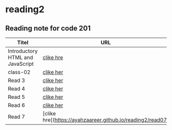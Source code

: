 # reading2
## Reading note for code 201


| Titel                           |    URL                                                                 |
|---------------------------------|------------------------------------------------------------------------|
|Introductory HTML and JavaScript |  [ clike hre](https://ayahzaareer.github.io/reading2/HTML)             |
| class-02                        |  [clike her]( https://ayahzaareer.github.io/reading2/class-02 )        |
| Read 3                          |  [clike her]( https://ayahzaareer.github.io/reading2/read03)           |
| Read 4                          |  [clike her](https://ayahzaareer.github.io/reading2/read04)            |
| Read 5                          |  [clike her](https://ayahzaareer.github.io/reading2/read05)            |
| Read 6                          |  [clike her](https://ayahzaareer.github.io/reading2/read06)            |
| Read 7                          |  [clike hre[(https://ayahzaareer.github.io/reading2/read07)            |
